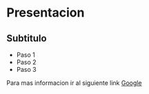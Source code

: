 # Presentacion

## Subtitulo

- Paso 1
- Paso 2
- Paso 3

Para mas informacion ir al siguiente link 
[Google](https://www.google.com)

